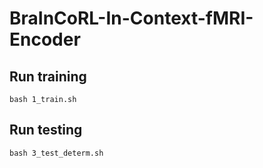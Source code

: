 # BraInCoRL-In-Context-fMRI-Encoder

## Run training

```
bash 1_train.sh
```

## Run testing

```
bash 3_test_determ.sh
```